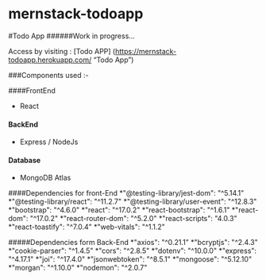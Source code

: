 # mernstack-todoapp
#Todo App
######Work in progress...

Access by visiting : [Todo APP] (https://mernstack-todoapp.herokuapp.com/ “Todo App”)

###Components used :-

####FrontEnd
* React

#### BackEnd
* Express / NodeJs

#### Database
* MongoDB Atlas

####Dependencies for front-End
  *"@testing-library/jest-dom": "^5.14.1"
  *"@testing-library/react": "^11.2.7"
  *"@testing-library/user-event": "^12.8.3"
  *"bootstrap": "^4.6.0"
  *"react": "^17.0.2"
  *"react-bootstrap": "^1.6.1"
  *"react-dom": "^17.0.2"
  *"react-router-dom": "^5.2.0"
  *"react-scripts": "4.0.3"
  *"react-toastify": "^7.0.4"
  *"web-vitals": "^1.1.2"
  
#####Dependencies form Back-End
  *"axios": "^0.21.1"
  *"bcryptjs": "^2.4.3"
  *"cookie-parser": "^1.4.5"
  *"cors": "^2.8.5"
  *"dotenv": "^10.0.0"
  *"express": "^4.17.1"
  *"joi": "^17.4.0"
  *"jsonwebtoken": "^8.5.1"
  *"mongoose": "^5.12.10"
  *"morgan": "^1.10.0"
  *"nodemon": "^2.0.7"
